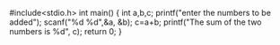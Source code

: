 
#include<stdio.h>
int main()
{
int a,b,c;
printf("enter the numbers to be added");
scanf("%d %d",&a, &b);
c=a+b;
printf("The sum of the two numbers is %d", c);
return 0;
}
